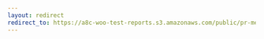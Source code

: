 ```yaml
---
layout: redirect
redirect_to: https://a8c-woo-test-reports.s3.amazonaws.com/public/pr-merge/42960/api/index.html
---
```

